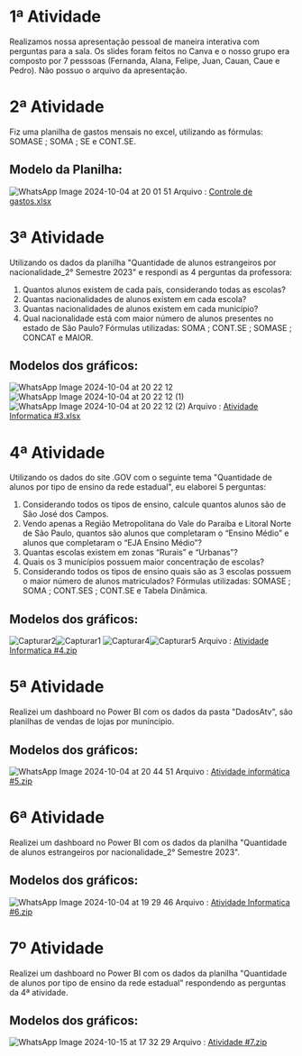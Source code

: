 # 1ª Atividade
Realizamos nossa apresentação pessoal de maneira interativa com perguntas para a sala. Os slides foram feitos no Canva e o nosso grupo era composto por 7 pesssoas (Fernanda, Alana, Felipe, Juan, Cauan, Caue e Pedro). Não possuo o arquivo da apresentação.

# 2ª Atividade
Fiz uma planilha de gastos mensais no excel, utilizando as fórmulas: SOMASE ; SOMA ; SE e CONT.SE.
## Modelo da Planilha:
![WhatsApp Image 2024-10-04 at 20 01 51](https://github.com/user-attachments/assets/0cce4aa2-94b3-4488-9f66-bafb9beb9f9d)
Arquivo : [Controle de gastos.xlsx](https://github.com/user-attachments/files/17264378/Controle.de.gastos.xlsx)

# 3ª Atividade
Utilizando os dados da planilha "Quantidade de alunos estrangeiros por nacionalidade_2° Semestre 2023" e respondi as 4 perguntas da professora:
1) Quantos alunos existem de cada país, considerando todas as escolas? 
2) Quantas nacionalidades de alunos existem em cada escola?
3) Quantas nacionalidades de alunos existem em cada município?
4) Qual nacionalidade está com maior número de alunos presentes no estado de São Paulo?
Fórmulas utilizadas: SOMA ; CONT.SE ; SOMASE  ; CONCAT e MAIOR.
## Modelos dos gráficos:
![WhatsApp Image 2024-10-04 at 20 22 12](https://github.com/user-attachments/assets/9bb45f28-9a14-4efb-b51a-575aad1902bc)![WhatsApp Image 2024-10-04 at 20 22 12 (1)](https://github.com/user-attachments/assets/9248d1a1-d1ef-40ce-bc47-cd54cce78dad)![WhatsApp Image 2024-10-04 at 20 22 12 (2)](https://github.com/user-attachments/assets/29524a99-c05a-49b9-aeb8-a8defe075308)
Arquivo : [Atividade Informatica #3.xlsx](https://github.com/user-attachments/files/17264442/Atividade.Informatica.3.xlsx)

# 4ª Atividade
Utilizando os dados do site .GOV com o seguinte tema "Quantidade de alunos por tipo de ensino da rede estadual", eu elaborei 5 perguntas:
1) Considerando todos os tipos de ensino, calcule quantos alunos são de São José dos Campos.
2) Vendo apenas a Região Metropolitana do Vale do Paraíba e Litoral Norte de São Paulo, quantos são alunos que completaram o “Ensino Médio” e alunos que completaram o “EJA Ensino Médio”?
3) Quantas escolas existem em zonas “Rurais” e “Urbanas”?
4) Quais os 3 municípios possuem maior concentração de escolas?
5) Considerando todos os tipos de ensino quais são as 3 escolas possuem o maior número de alunos matriculados?
Fórmulas utilizadas: SOMASE ; SOMA ; CONT.SES ; CONT.SE e Tabela Dinâmica.
## Modelos dos gráficos:
![Capturar2](https://github.com/user-attachments/assets/57638e08-a761-4a0e-b0fa-6ef138653bda)![Capturar1](https://github.com/user-attachments/assets/7e8650c0-25e5-4122-b342-e3fd853c16db)
![Capturar4](https://github.com/user-attachments/assets/61dfbd78-73be-4f7f-92fb-93dd7718a4bc)![Capturar5](https://github.com/user-attachments/assets/7d2c7ac2-7683-4ace-85ca-cb43e95ce13f)
Arquivo : [Atividade Informatica #4.zip](https://github.com/user-attachments/files/17384791/Atividade.Informatica.4.zip)


# 5ª Atividade
Realizei um dashboard no Power BI com os dados da pasta "DadosAtv", são planilhas de vendas de lojas por muníncipio.
## Modelos dos gráficos:
![WhatsApp Image 2024-10-04 at 20 44 51](https://github.com/user-attachments/assets/d35bea24-cea6-440a-8dc3-099b01e90421)
Arquivo : [Atividade informática #5.zip](https://github.com/user-attachments/files/17384786/Atividade.informatica.5.zip)



# 6ª Atividade
Realizei um dashboard no Power BI com os dados da planilha "Quantidade de alunos estrangeiros por nacionalidade_2° Semestre 2023".
## Modelos dos gráficos: 
![WhatsApp Image 2024-10-04 at 19 29 46](https://github.com/user-attachments/assets/00998f88-d9b7-4cea-9f6c-ceae8262cac4)
Arquivo : [Atividade Informatica #6.zip](https://github.com/user-attachments/files/17384784/Atividade.Informatica.6.zip)


# 7º Atividade
Realizei um dashboard no Power BI com os dados da planilha "Quantidade de alunos por tipo de ensino da rede estadual" respondendo as perguntas da 4ª atividade.
## Modelos dos gráficos: 
![WhatsApp Image 2024-10-15 at 17 32 29](https://github.com/user-attachments/assets/f2c406d6-581e-46b6-96ce-782359cf71ec)
Arquivo : [Atividade #7.zip](https://github.com/user-attachments/files/17384767/Atividade.7.zip)

